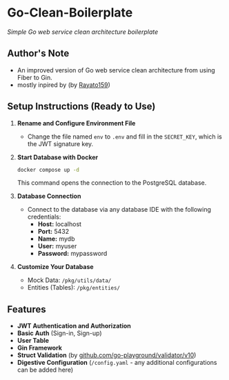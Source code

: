 # Go-Clean-Boilerplate

*Simple Go web service clean architecture boilerplate*

## Author's Note
- An improved version of Go web service clean architecture from using Fiber to Gin.
- mostly inpired by (by [Rayato159](https://github.com/Rayato159))

## Setup Instructions (Ready to Use)

1. **Rename and Configure Environment File**
    - Change the file named `env` to `.env` and fill in the `SECRET_KEY`, which is the JWT signature key.

2. **Start Database with Docker**
    ```sh
    docker compose up -d
    ```
    This command opens the connection to the PostgreSQL database.

3. **Database Connection**
    - Connect to the database via any database IDE with the following credentials:
      - **Host:** localhost
      - **Port:** 5432
      - **Name:** mydb
      - **User:** myuser
      - **Password:** mypassword

4. **Customize Your Database**
    - Mock Data: `/pkg/utils/data/`
    - Entities (Tables): `/pkg/entities/`

## Features

- **JWT Authentication and Authorization**
- **Basic Auth** (Sign-in, Sign-up)
- **User Table**
- **Gin Framework**
- **Struct Validation** (by [github.com/go-playground/validator/v10](https://github.com/go-playground/validator))
- **Digestive Configuration** (`/config.yaml` - any additional configurations can be added here)

